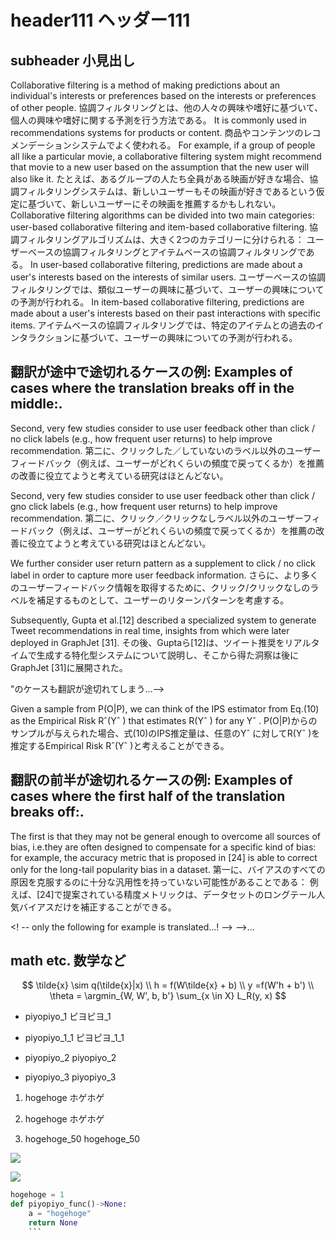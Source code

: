 # header111 ヘッダー111

## subheader 小見出し

Collaborative filtering is a method of making predictions about an individual's interests or preferences based on the interests or preferences of other people.
協調フィルタリングとは、他の人々の興味や嗜好に基づいて、個人の興味や嗜好に関する予測を行う方法である。
It is commonly used in recommendations systems for products or content.
商品やコンテンツのレコメンデーションシステムでよく使われる。
For example, if a group of people all like a particular movie, a collaborative filtering system might recommend that movie to a new user based on the assumption that the new user will also like it.
たとえば、あるグループの人たち全員がある映画が好きな場合、協調フィルタリングシステムは、新しいユーザーもその映画が好きであるという仮定に基づいて、新しいユーザーにその映画を推薦するかもしれない。
Collaborative filtering algorithms can be divided into two main categories: user-based collaborative filtering and item-based collaborative filtering.
協調フィルタリングアルゴリズムは、大きく2つのカテゴリーに分けられる： ユーザーベースの協調フィルタリングとアイテムベースの協調フィルタリングである。
In user-based collaborative filtering, predictions are made about a user's interests based on the interests of similar users.
ユーザーベースの協調フィルタリングでは、類似ユーザーの興味に基づいて、ユーザーの興味についての予測が行われる。
In item-based collaborative filtering, predictions are made about a user's interests based on their past interactions with specific items.
アイテムベースの協調フィルタリングでは、特定のアイテムとの過去のインタラクションに基づいて、ユーザーの興味についての予測が行われる。

## 翻訳が途中で途切れるケースの例: Examples of cases where the translation breaks off in the middle:.

Second, very few studies consider to use user feedback other than click / no click labels (e.g., how frequent user returns) to help improve recommendation.
第二に、クリックした／していないのラベル以外のユーザーフィードバック（例えば、ユーザーがどれくらいの頻度で戻ってくるか）を推薦の改善に役立てようと考えている研究はほとんどない。

Second, very few studies consider to use user feedback other than click / gno click labels (e.g., how frequent user returns) to help improve recommendation.
第二に、クリック／クリックなしラベル以外のユーザーフィードバック（例えば、ユーザーがどれくらいの頻度で戻ってくるか）を推薦の改善に役立てようと考えている研究はほとんどない。

We further consider user return pattern as a supplement to click / no click label in order to capture more user feedback information.
さらに、より多くのユーザーフィードバック情報を取得するために、クリック/クリックなしのラベルを補足するものとして、ユーザーのリターンパターンを考慮する。

Subsequently, Gupta et al.[12] described a specialized system to generate Tweet recommendations in real time, insights from which were later deployed in GraphJet [31].
その後、Guptaら[12]は、ツイート推奨をリアルタイムで生成する特化型システムについて説明し、そこから得た洞察は後にGraphJet [31]に展開された。

<!-- "/"だけでなく、"|"のケースも翻訳が途切れてしまう...-->
"のケースも翻訳が途切れてしまう...-->

Given a sample from P(O|P), we can think of the IPS estimator from Eq.(10) as the Empirical Risk Rˆ(Yˆ ) that estimates R(Yˆ ) for any Yˆ .
P(O|P)からのサンプルが与えられた場合、式(10)のIPS推定量は、任意のYˆ に対してR(Yˆ )を推定するEmpirical Risk Rˆ(Yˆ )と考えることができる。

## 翻訳の前半が途切れるケースの例: Examples of cases where the first half of the translation breaks off:.

The first is that they may not be general enough to overcome all sources of bias, i.e.they are often designed to compensate for a specific kind of bias: for example, the accuracy metric that is proposed in [24] is able to correct only for the long-tail popularity bias in a dataset.
第一に、バイアスのすべての原因を克服するのに十分な汎用性を持っていない可能性があることである： 例えば、[24]で提案されている精度メトリックは、データセットのロングテール人気バイアスだけを補正することができる。

<!-- for example以下のみが翻訳されてしまう...! -->
<! -- only the following for example is translated...! --> -->...

## math etc. 数学など

$$
\tilde{x} \sim q(\tilde{x}|x) \\
h = f(W\tilde{x} + b) \\
y =f(W'h + b') \\
\theta = \argmin_{W, W', b, b'} \sum_{x \in X} L_R(y, x)
$$

- piyopiyo_1 ピヨピヨ_1

- piyopiyo_1_1 ピヨピヨ_1_1

- piyopiyo_2 piyopiyo_2

- piyopiyo_3 piyopiyo_3

1. hogehoge ホゲホゲ

2. hogehoge ホゲホゲ

3. hogehoge_50 hogehoge_50

![](hogehoge.png)

<img src="hogehoge.png">

````python
hogehoge = 1
def piyopiyo_func()->None:
    a = "hogehoge"
    return None
    ```
````